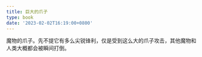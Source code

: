 ```yaml
---
title: 巨大的爪子
type: book
date: '2023-02-02T16:19:00+0800'
---
```


魔物的爪子。先不提它有多么尖锐锋利，仅是受到这么大的爪子攻击，其他魔物和人类大概都会被瞬间打倒。
